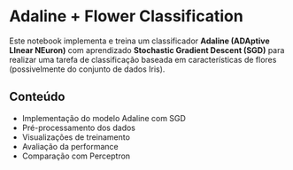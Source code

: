 # Adaline + Flower Classification 

Este notebook implementa e treina um classificador **Adaline (ADAptive LInear NEuron)** com aprendizado **Stochastic Gradient Descent (SGD)** para realizar uma tarefa de classificação baseada em características de flores (possivelmente do conjunto de dados Iris).

## Conteúdo

- Implementação do modelo Adaline com SGD
- Pré-processamento dos dados
- Visualizações de treinamento
- Avaliação da performance
- Comparação com Perceptron

